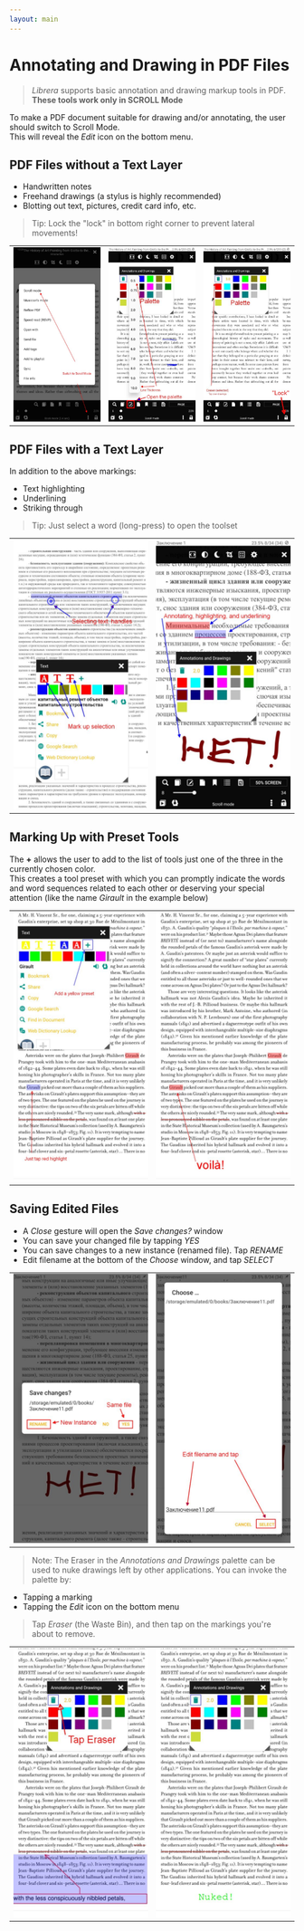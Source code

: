 ```yaml
---
layout: main
---
```


# Annotating and Drawing in PDF Files

> _Librera_ supports basic annotation and drawing markup tools in PDF. **These tools work only in SCROLL Mode**

To make a PDF document suitable for drawing and/or annotating, the user should switch to Scroll Mode.  
This will reveal the _Edit_ icon on the bottom menu.

## PDF Files without a Text Layer
- Handwritten notes
- Freehand drawings (a stylus is highly recommended)
- Blotting out text, pictures, credit card info, etc.
> Tip: Lock the "lock" in bottom right corner to prevent lateral movements!

||||
|-|-|-|
|![](1.jpg)|![](2.jpg)|![](3.jpg)|

## PDF Files with a Text Layer
In addition to the above markings:
- Text highlighting
- Underlining
- Striking through
> Tip: Just select a word (long-press) to open the toolset

|||
|-|-|
|![](4.jpg)|![](5.jpg)|

## Marking Up with Preset Tools
The **+** allows the user to add to the list of tools just one of the three in the currently chosen color.  
This creates a tool preset with which you can promptly indicate the words and word sequences related to each other or deserving your special attention (like the name _Girault_ in the example below)

|||
|-|-|
|![](8.jpg)|![](9.jpg)|

## Saving Edited Files
* A _Close_ gesture will open the _Save changes?_ window
* You can save your changed file by tapping _YES_
* You can save changes to a new instance (renamed file). Tap _RENAME_
* Edit filename at the bottom of the _Choose_ window, and tap _SELECT_

|||
|-|-|
|![](6.jpg)|![](7.jpg)|
> Note: The Eraser in the _Annotations and Drawings_ palette can be used to nuke drawings left by other applications.
> You can invoke the palette by:
- Tapping a marking
- Tapping the _Edit_ icon on the bottom menu
> Tap _Eraser_ (the Waste Bin), and then tap on the markings you're about to remove.

|||
|-|-|
|![](10.jpg)|![](11.jpg)|
